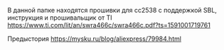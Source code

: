 В данной папке находятся  прошивки для сс2538 с поддержкой SBL, инструкция и прошивальщик от TI https://www.ti.com/lit/an/swra466c/swra466c.pdf?ts=1591001719761

Предыстория https://mysku.ru/blog/aliexpress/79984.html
